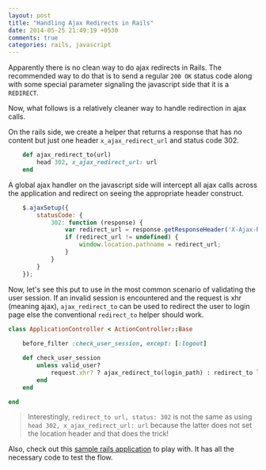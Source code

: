 ```yaml
---
layout: post
title: "Handling Ajax Redirects in Rails"
date: 2014-05-25 21:49:19 +0530
comments: true
categories: rails, javascript
---
```


Apparently there is no clean way to do ajax redirects in Rails. The recommended way to do that is to send a regular `200 OK` status code along with some special parameter signaling the javascript side that it is a `REDIRECT`.

Now, what follows is a relatively cleaner way to handle redirection in ajax calls. 

On the rails side, we create a helper that returns a response that has no content but just one header `x_ajax_redirect_url` and status code 302.

``` ruby application_helper.rb 
    def ajax_redirect_to(url)
        head 302, x_ajax_redirect_url: url
    end
```

A global ajax handler on the javascript side will intercept all ajax calls across the application and redirect on seeing the appropriate header construct.

``` javascript application.js 
	$.ajaxSetup({
        statusCode: {
            302: function (response) {
                var redirect_url = response.getResponseHeader('X-Ajax-Redirect-Url');
                if (redirect_url != undefined) {
                    window.location.pathname = redirect_url;
                }
            }
        }
    });
```

<!-- more -->

Now, let's see this put to use in the most common scenario of validating the user session. If an invalid session is encountered and the request is xhr (meaning ajax), `ajax_redirect_to` can be used to redirect the user to login page else the conventional `redirect_to` helper should work.

``` ruby application_controller.rb
class ApplicationController < ActionController::Base
	
	before_filter :check_user_session, except: [:logout]

	def check_user_session
		unless valid_user?
			request.xhr? ? ajax_redirect_to(login_path) : redirect_to login_path
		end
	end

end
```

> Interestingly, `redirect_to url, status: 302` is not the same as using `head 302, x_ajax_redirect_url: url` because the latter does not set the location header and that does the trick! 

Also, check out this [sample rails application](https://github.com/rcdexta/ajax_redirect) to play with. It has all the necessary code to test the flow.
